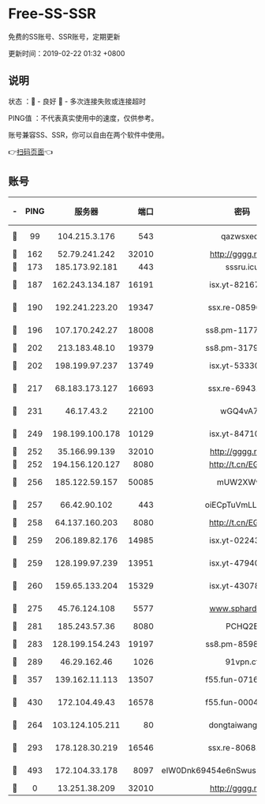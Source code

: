 # Free-SS-SSR

免费的SS账号、SSR账号，定期更新

更新时间：2019-02-22 01:32 +0800

## 说明

状态     ：🙂 - 良好 🙁 - 多次连接失败或连接超时

PING值   ：不代表真实使用中的速度，仅供参考。

账号兼容SS、SSR，你可以自由在两个软件中使用。

👉[扫码页面](https://liesauer.github.io/free-ss-ssr.github.io/)👈

## 账号

|-|PING|服务器|端口|密码|加密方式|区域|
|:----:|:----:|:-----:|-----:|:----:|:----:|:----:|
|🙂|99|104.215.3.176|543|qazwsxedc|aes-256-gcm|JP|
|🙂|162|52.79.241.242|32010|http://gggg.rocks|chacha20|KR|
|🙂|173|185.173.92.181|443|sssru.icu|rc4-md5|RU|
|🙂|187|162.243.134.187|16191|isx.yt-82167280|aes-256-cfb|US|
|🙂|190|192.241.223.20|19347|ssx.re-08596649|aes-256-cfb|US|
|🙂|196|107.170.242.27|18008|ss8.pm-11776120|aes-256-cfb|US|
|🙂|202|213.183.48.10|19379|ss8.pm-31791178|rc4-md5|RU|
|🙂|202|198.199.97.237|13749|isx.yt-53330366|aes-256-cfb|US|
|🙂|217|68.183.173.127|16693|ssx.re-69431278|aes-256-cfb|US|
|🙂|231|46.17.43.2|22100|wGQ4vA7D|aes-256-gcm|RU|
|🙂|249|198.199.100.178|10129|isx.yt-84710881|aes-256-cfb|US|
|🙂|252|35.166.99.139|32010|http://gggg.rocks|chacha20|US|
|🙂|252|194.156.120.127|8080|http://t.cn/EGJIyrl|rc4-md5|RU|
|🙂|256|185.122.59.157|50085|mUW2XWw8|aes-256-cfb|GB|
|🙂|257|66.42.90.102|443|oiECpTuVmLLxk4Ts|aes-256-cfb|US|
|🙂|258|64.137.160.203|8080|http://t.cn/EGJIyrl|rc4-md5|CA|
|🙂|259|206.189.82.176|14985|isx.yt-02243397|aes-256-cfb|SG|
|🙂|259|128.199.97.239|13951|isx.yt-47940665|aes-256-cfb|SG|
|🙂|260|159.65.133.204|15329|isx.yt-43078354|aes-256-cfb|SG|
|🙂|275|45.76.124.108|5577|www.sphard.com|aes-256-cfb|AU|
|🙂|281|185.243.57.36|8080|PCHQ2E|rc4-md5|US|
|🙂|283|128.199.154.243|19197|ss8.pm-85981063|aes-256-cfb|SG|
|🙂|289|46.29.162.46|1026|91vpn.cf|rc4-md5|RU|
|🙂|357|139.162.11.113|13507|f55.fun-07160199|aes-256-cfb|SG|
|🙂|430|172.104.49.43|16578|f55.fun-00042249|aes-256-cfb|SG|
|🙂|264|103.124.105.211|80|dongtaiwang.com|aes-256-cfb|US|
|🙂|293|178.128.30.219|16546|ssx.re-80681280|aes-256-cfb|SG|
|🙂|493|172.104.33.178|8097|eIW0Dnk69454e6nSwuspv9DmS201tQ0D|aes-256-cfb|SG|
|🙁|0|13.251.38.209|32010|http://gggg.rocks|chacha20|SG|
